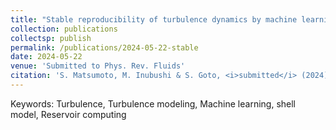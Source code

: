 ```yaml
---
title: "Stable reproducibility of turbulence dynamics by machine learning"
collection: publications
collectsp: publish
permalink: /publications/2024-05-22-stable
date: 2024-05-22
venue: 'Submitted to Phys. Rev. Fluids'
citation: 'S. Matsumoto, M. Inubushi & S. Goto, <i>submitted</i> (2024).'
---
```


Keywords: Turbulence, Turbulence modeling, Machine learning, shell model, Reservoir computing

<!-- <a href="https://rdcu.be/dwiRk" target="_blank">Springer Nature SharedIt</a> -->

<!-- <b>{{page.award}}</b> -->

<!-- <img src="{{ "sci.rep.author-badge.png" | prepend: "/images/" | prepend: base_path }}" width="300" alt="Scientific Reports Top 100 author badge"> -->